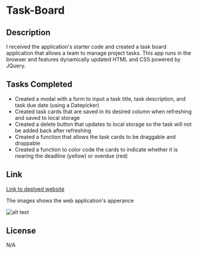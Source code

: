 # Task-Board

## Description

I received the application's starter code and created a task board application that allows a team to manage project tasks. This app runs in the browser and features dynamically updated HTML and CSS powered by JQuery.


## Tasks Completed

- Created a modal with a form to input a task title, task description, and task due date (using a Datepicker)
- Created task cards that are saved in its desired column when refreshing and saved to local storage 
- Created a delete button that updates to local storage so the task will not be added back after refreshing 
- Created a function that allows the task cards to be draggable and droppable 
- Created a function to color code the cards to indicate whether it is nearing the deadline (yellow) or overdue (red)

## Link
[Link to deplyed website](https://)

The images shows the web application's apperance 

![alt text](./)


## License

N/A
